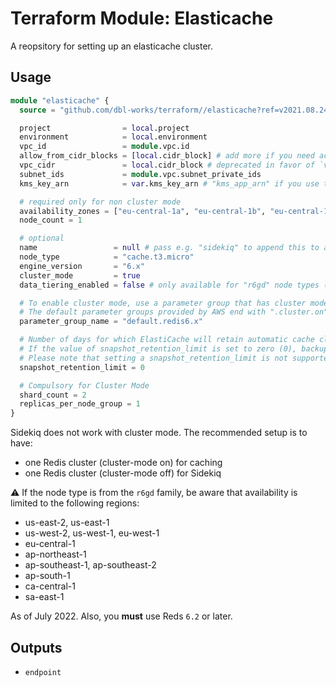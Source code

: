 # Terraform Module: Elasticache

A reopsitory for setting up an elasticache cluster.



## Usage

```terraform
module "elasticache" {
  source = "github.com/dbl-works/terraform//elasticache?ref=v2021.08.24"

  project                = local.project
  environment            = local.environment
  vpc_id                 = module.vpc.id
  allow_from_cidr_blocks = [local.cidr_block] # add more if you need access e.g. through a peering from another VPC
  vpc_cidr               = local.cidr_block # deprecated in favor of `vpc_cidr_blocks`
  subnet_ids             = module.vpc.subnet_private_ids
  kms_key_arn            = var.kms_key_arn # "kms_app_arn" if you use the "stack" module, i.e. the key used for the application

  # required only for non cluster mode
  availability_zones = ["eu-central-1a", "eu-central-1b", "eu-central-1c"]
  node_count = 1

  # optional
  name                 = null # pass e.g. "sidekiq" to append this to all names when you launch a 2nd Redis cluster for Sidekiq (see below)
  node_type            = "cache.t3.micro"
  engine_version       = "6.x"
  cluster_mode         = true
  data_tiering_enabled = false # only available for "r6gd" node types (see warning below)

  # To enable cluster mode, use a parameter group that has cluster mode enabled.
  # The default parameter groups provided by AWS end with ".cluster.on", for example default.redis6.x.cluster.on.
  parameter_group_name = "default.redis6.x"

  # Number of days for which ElastiCache will retain automatic cache cluster snapshots before deleting them.
  # If the value of snapshot_retention_limit is set to zero (0), backups are turned off.
  # Please note that setting a snapshot_retention_limit is not supported on cache.t1.micro cache nodes
  snapshot_retention_limit = 0

  # Compulsory for Cluster Mode
  shard_count = 2
  replicas_per_node_group = 1
}
```


Sidekiq does not work with cluster mode. The recommended setup is to have:
* one Redis cluster (cluster-mode on) for caching
* one Redis cluster (cluster-mode off) for Sidekiq

:warning: If the node type is from the `r6gd` family, be aware that availability is limited to the following regions:
* us-east-2, us-east-1
* us-west-2, us-west-1, eu-west-1
* eu-central-1
* ap-northeast-1
* ap-southeast-1, ap-southeast-2
* ap-south-1
* ca-central-1
* sa-east-1

As of July 2022. Also, you **must** use Reds `6.2` or later.



## Outputs

- `endpoint`
